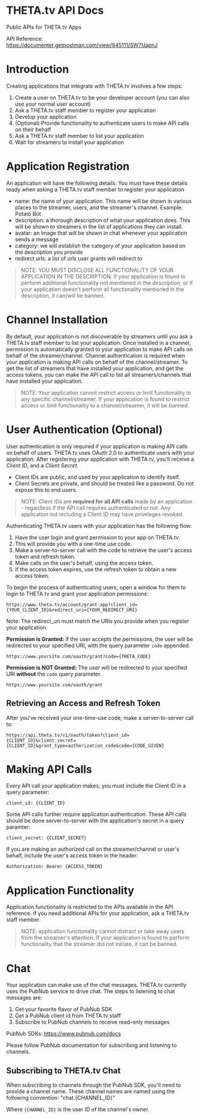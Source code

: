 # THETA.tv API Docs
Public APIs for THETA.tv Apps

API Reference:
https://documenter.getpostman.com/view/945111/SW7UapnJ

# Introduction
Creating applications that integrate with THETA.tv involves a few steps:
1. Create a user on THETA.tv to be your developer account (you can also use your normal user account)
2. Ask a THETA.tv staff member to register your application
3. Develop your application
4. (Optional) Provide functionality to authenticate users to make API calls on their behalf 
5. Ask a THETA.tv staff member to list your application
6. Wait for streamers to install your application

# Application Registration
An application will have the following details. You must have these details ready when asking a THETA.tv staff member to register your application
- name: the name of your application. This name will be shown in various places to the streamer, users, and the streamer's channel. Example: Potato Bot
- description: a thorough description of what your application does. This will be shown to streamers in the list of applications they can install. 
- avatar: an image that will be shown in chat whenever your application sends a message
- category: we will establish the category of your application based on the description you provide
- redirect urls: a list of urls user grants will redirect to

> NOTE: YOU MUST DISCLOSE ALL FUNCTIONALITY OF YOUR APPLICATION IN THE DESCRIPTION. If your application is found to perform additional functionality not mentioned in the description, or if your application doesn't perform all functionality mentioned in the description, it can/will be banned. 

# Channel Installation
By default, your application is not discoverable by streamers until you ask a THETA.tv staff member to list your application. Once installed in a channel, permission is automatically granted to your application to make API calls on behalf of the streamer/channel. 
Channel authentication is required when your application is making API calls on behalf of the channel/streamer. To get the list of streamers that have installed your application, and get the access tokens, you can make the API call to list all streamers/channels that have installed your application.

> NOTE: Your application cannot restrict access or limit functionality to any specific channel/streamer. If your application is found to restrict access or limit functionality to a channel/streamer, it will be banned.

# User Authentication (Optional)
User authentication is only required if your application is making API calls on behalf of users. THETA.tv uses OAuth 2.0 to authenticate users with your application. After registering your application with THETA.tv, you'll receive a _Client ID_, and a _Client Secret_.

* Client IDs are public, and used by your application to identify itself. 
* Client Secrets are private, and should be treated like a password. Do not expose this to end users.

> NOTE: Client IDs are **required for all API calls** made by an application - regardless if the API call requires authenticated or not. Any application not including a Client ID may have priveleges revoked.

Authenticating THETA.tv users with your application has the following flow:
1. Have the user login and grant permission to your app on THETA.tv.
2. This will provide you with a one-time use code.
3. Make a server-to-server call with the code to retrieve the user's access token and refresh token.
4. Make calls on the user's behalf, using the access token.
5. If the access token expires, use the refresh token to obtain a new access token.

To begin the process of authenticating users, open a window for them to login to THETA.tv and grant your application permissions:

    https://www.theta.tv/account/grant-app?client_id={YOUR_CLIENT_ID}&redirect_uri={YOUR_REDIRECT_URI}

Note: The redirect_uri must match the URIs you provide when you register your application.

**Permission is Granted:**
If the user accepts the permissions, the user will be redirected to your specified URI, with the query parameter `code` appended.

    https://www.yoursite.com/oauth/grant?code={THETA_CODE}

**Permission is NOT Granted:**
The user will be redirected to your specified URI **without** the `code` query parameter.

    https://www.yoursite.com/oauth/grant

## Retrieving an Access and Refresh Token
After you've received your one-time-use code, make a server-to-server call to:

    https://api.theta.tv/v1/oauth/token?client_id={CLIENT_ID}&client_secret={CLIENT_ID}&grant_type=authorization_code&code={CODE_GIVEN}


# Making API Calls
Every API call your application makes, you must include the Client ID in a query parameter:

    client_id: {CLIENT_ID}

Some API calls further require application authentication. These API calls should be done server-to-server with the application's secret in a query paramter:

    client_secret: {CLIENT_SECRET}

If you are making an authorized call on the streamer/channel or user's behalf, include the user's access token in the header:

    Authorization: Bearer {ACCESS_TOKEN}

# Application Functionality
Application functionality is restricted to the APIs available in the API reference. If you need additional APIs for your application, ask a THETA.tv staff member.

> NOTE: application functionality cannot distract or take away users from the streamer's attention. If your application is found to perform functionality that the streamer did not initiate, it can be banned.

# Chat
Your application can make use of the chat messages. THETA.tv currently uses the PubNub service to drive chat. The steps to listening to chat messages are:

1. Get your favorite flavor of PubNub SDK
2. Get a PubNub client id from THETA.tv staff
3. Subscribe to PubNub channels to receive read-only messages

PubNub SDKs: https://www.pubnub.com/docs

Please follow PubNub documentation for subscribing and listening to channels.

## Subscribing to THETA.tv Chat

 When subscribing to channels through the PubNub SDK, you'll need to provide a channel name. These channel names are named using the following convention:
    "chat.{CHANNEL_ID}"

Where `{CHANNEL_ID}` is the user ID of the channel's owner.